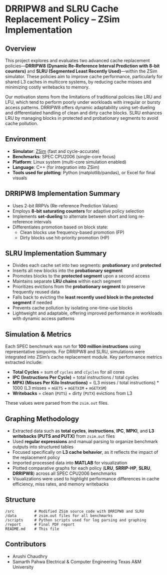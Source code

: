 # DRRIPW8 and SLRU Cache Replacement Policy – ZSim Implementation

## Overview

This project explores and evaluates two advanced cache replacement policies—**DRRIPW8 (Dynamic Re-Reference Interval Prediction with 8-bit counters)** and **SLRU (Segmented Least Recently Used)**—within the ZSim simulator. These policies aim to improve cache performance, particularly for shared L3 caches in multicore systems, by reducing cache misses and minimizing costly writebacks to memory.

Our motivation stems from the limitations of traditional policies like LRU and LFU, which tend to perform poorly under workloads with irregular or bursty access patterns. DRRIPW8 offers dynamic adaptability using set-dueling and differentiated handling of clean and dirty cache blocks. SLRU enhances LRU by managing blocks in protected and probationary segments to avoid cache pollution.

## Environment

* **Simulator**: [ZSim](https://zsim.csail.mit.edu/) (fast and cycle-accurate)
* **Benchmarks**: SPEC CPU2006 (single-core focus)
* **Platform**: Linux system (multi-core simulation enabled)
* **Language**: C++ (for integration into ZSim)
* **Tools used for plotting**: Python (matplotlib/pandas), or Excel for final visuals

## DRRIPW8 Implementation Summary

* Uses 2-bit RRPVs (Re-reference Prediction Values)
* Employs **8-bit saturating counters** for adaptive policy selection
* Implements **set-dueling** to alternate between short and long re-reference intervals
* Differentiates promotion based on block state:
  * Clean blocks use frequency-based promotion (FP)
  * Dirty blocks use hit-priority promotion (HP)
 
## SLRU Implementation Summary

* Divides each cache set into two segments: **probationary** and **protected**
* Inserts all new blocks into the **probationary segment**
* Promotes blocks to the **protected segment** upon a second access
* Maintains separate **LRU chains** within each segment
* Prioritizes evictions from the **probationary segment** to preserve frequently reused data
* Falls back to evicting the **least recently used block in the protected segment** if needed
* Prevents cache pollution by isolating one-time-use blocks
* Lightweight and adaptable, offering improved performance in workloads with dynamic access patterns

## Simulation & Metrics

Each SPEC benchmark was run for **100 million instructions** using representative simpoints. For DRRIPW8 and SLRU, simulations were integrated into ZSim’s cache replacement module. Key performance metrics extracted include:

* **Total Cycles** = sum of `cycles` and `cCycles` for all cores
* **IPC (Instructions Per Cycle)** = total instructions / total cycles
* **MPKI (Misses Per Kilo Instructions)** = (L3 misses / total instructions) \* 1000
  (L3 misses = `mGETS` + `mGETXIM` + `mGETXSM`)
* **Writebacks** = clean (`PUTS`) + dirty (`PUTX`) evictions from L3

These values were parsed from the `zsim.out` files.


## Graphing Methodology

* Extracted data such as **total cycles**, **instructions**, **IPC**, **MPKI**, and **L3 writebacks (PUTS and PUTX)** from `zsim.out` files
* Used **regular expressions** and manual parsing to organize benchmark outputs into structured tables
* Focused specifically on **L3 cache behavior**, as it reflects the impact of the replacement policy
* Imported processed data into **MATLAB** for visualization
* Plotted comparative graphs for each policy (**LRU**, **SRRIP-HP**, **SLRU**, **DRRIPW8**) across all SPEC CPU2006 benchmarks
* Visualizations were used to highlight performance differences in cache efficiency, miss rates, and memory writebacks

## Structure

```
/src         # Modified ZSim source code with DRRIPW8 and SLRU
/data        # zsim.out files for all benchmarks
/scripts     # Python scripts used for log parsing and graphing
/report      # Final PDF report
README.md    # This file
```

## Contributors

* Arushi Chaudhry
* Samarth Pahwa
  Electrical & Computer Engineering
  Texas A\&M University
